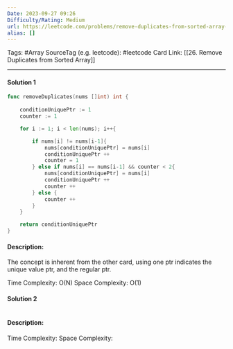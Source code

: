 ```yaml
---
Date: 2023-09-27 09:26
Difficulty/Rating: Medium
url: https://leetcode.com/problems/remove-duplicates-from-sorted-array-ii/
alias: []
---
```

Tags: #Array
SourceTag (e.g. leetcode): #leetcode
Card Link: [[26. Remove Duplicates from Sorted Array]]

---
#### Solution 1

```go
func removeDuplicates(nums []int) int {
    
    conditionUniquePtr := 1
    counter := 1

    for i := 1; i < len(nums); i++{

        if nums[i] != nums[i-1]{
            nums[conditionUniquePtr] = nums[i]
            conditionUniquePtr ++
            counter = 1
        } else if nums[i] == nums[i-1] && counter < 2{
            nums[conditionUniquePtr] = nums[i]
            conditionUniquePtr ++
            counter ++
        } else {
            counter ++
        }
    }

    return conditionUniquePtr
}
```

#### Description:
The concept is inherent from the other card,
using one ptr indicates the unique value ptr, and the regular ptr.

Time Complexity: O(N)
Space Complexity: O(1)


#### Solution 2

```go

```

#### Description:


Time Complexity:
Space Complexity: